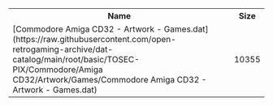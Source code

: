 <table>
<tr><th>Name</th><th>Size</th></tr>
<tr><td>[Commodore Amiga CD32 - Artwork - Games.dat](https://raw.githubusercontent.com/open-retrogaming-archive/dat-catalog/main/root/basic/TOSEC-PIX/Commodore/Amiga CD32/Artwork/Games/Commodore Amiga CD32 - Artwork - Games.dat)</td><td>10355</td></tr>
</table>
